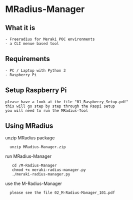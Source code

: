 # MRadius-Manager
## What it is
    - Freeradius for Meraki POC environments
    - a CLI menue based tool 

## Requirements
    - PC / Laptop with Python 3
    - Raspberry Pi

## Setup Raspberry Pi

    please have a look at the file "01_Raspberry_Setup.pdf"
    this will go step by step through the Raspi setup 
    you will need to run the MRadius-Tool

## Using MRadius

unzip MRadius package
    
      unzip MRadius-Manager.zip
      

run MRadius-Manager

       cd /M-Radius-Manager
       chmod +x meraki-radius-manager.py
       ./meraki-radius-manager.py


use the M-Radius-Manager

      please see the file 02_M-Radius-Manager_101.pdf

